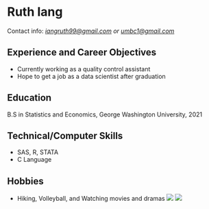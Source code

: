 # Ruth Iang
Contact info: *iangruth99@gmail.com or umbc1@gmail.com*

## Experience and Career Objectives
* Currently working as a quality control assistant 
* Hope to get a job as a data scientist after graduation

## Education
B.S in Statistics and Economics, George Washington University, 2021

## Technical/Computer Skills
* SAS, R, STATA
* C Language

## Hobbies
* Hiking, Volleyball, and Watching movies and dramas
![](https://wallpaper.dog/cute-volleyball-desktop-wallpapers)
![](hiking.jpeg)
